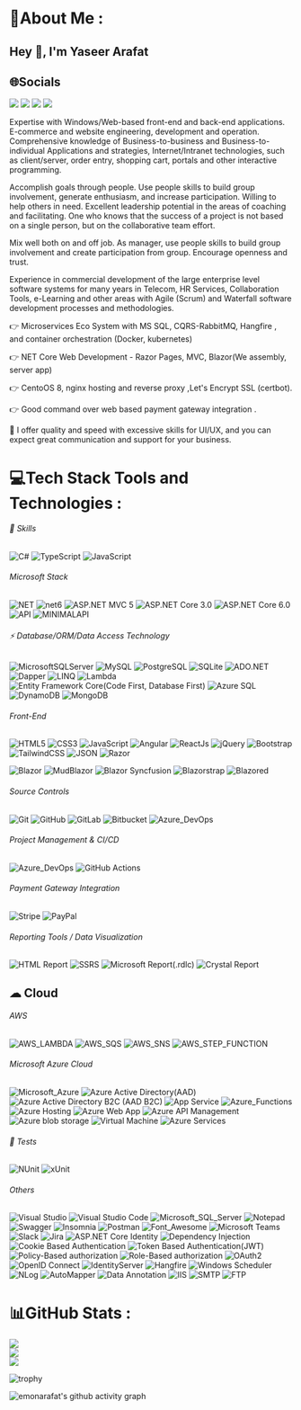 
# 💫About Me :
## Hey 👋, I'm Yaseer Arafat

## 🌐Socials
[![](https://vistr.dev/badge?repo=emonarafat.emonarafat&corners=square)](https://github.com/emonarafat/emonarafat)
[![](https://img.shields.io/badge/-Yaseer%20Arafat-blue?style=for-the-badge&logo=Linkedin&logoColor=white&link=https://www.linkedin.com/in/yaseerarafat/)](https://www.linkedin.com/in/yaseerarafat/)
[![](https://img.shields.io/badge/-Yaseer%20Arafat-blue?style=for-the-badge&logo=facebook&logoColor=ffffff)](https://www.facebook.com/emon.arafat/)
[![](https://img.shields.io/badge/-Yaseer%20Arafat-black?style=for-the-badge&logo=upwork&logoColor=37A000)](https://www.upwork.com/o/profiles/users/~019243c0d9b337e319/)


Expertise with Windows/Web-based front-end and back-end applications. E-commerce and website engineering,
development and operation. Comprehensive knowledge of Business-to-business and Business-to-individual
Applications and strategies, Internet/Intranet technologies, such as client/server, order entry, shopping cart,
portals and other interactive programming.

Accomplish goals through people. Use people skills to build group involvement, generate enthusiasm, and
increase participation. Willing to help others in need. Excellent leadership potential in the areas of coaching and
facilitating. One who knows that the success of a project is not based on a single person, but on the collaborative
team effort.

Mix well both on and off job. As manager, use people skills to build group involvement and create participation
from group. Encourage openness and trust.

Experience in commercial development of the large enterprise level software systems for many years in Telecom,
HR Services, Collaboration Tools, e-Learning and other areas with Agile (Scrum) and Waterfall software
development processes and methodologies.

👉 Microservices Eco System with MS SQL, CQRS-RabbitMQ, Hangfire , and container orchestration (Docker, kubernetes)

👉 NET Core Web Development - Razor Pages, MVC, Blazor(We assembly, server app)

👉 CentoOS 8, nginx hosting and reverse proxy ,Let's Encrypt SSL (certbot).

👉 Good command over web based payment gateway integration .

🎯 I offer quality and speed with excessive skills for UI/UX, and you can expect great communication and support for your business.

# 💻Tech Stack Tools and Technologies :

###### 🚀 Skills
![C#](https://img.shields.io/badge/-c%23-%23239120.svg?style=for-the-badge&logo=c-sharp&logoColor=white)
![TypeScript](https://img.shields.io/badge/TypeScript-007ACC?style=for-the-badge&logo=typescript&logoColor=white)
![JavaScript](https://img.shields.io/badge/JavaScript-007ACC?style=for-the-badge&logo=JavaScript&logoColor=white)

###### Microsoft Stack
![NET](https://img.shields.io/badge/Microsoft.NET-0078D7?style=for-the-badge&logo=dotnet)
![net6](https://img.shields.io/badge/-net6-239120?style=for-the-badge&logo=c-sharp)
![ASP.NET MVC 5](https://img.shields.io/badge/ASP.NET_MVC_5-0078D7?style=for-the-badge&logo=c-sharp)
![ASP.NET Core 3.0](https://img.shields.io/badge/ASP.NET_Core_3.0-0078D7?style=for-the-badge&logo=c-sharp)
![ASP.NET Core 6.0](https://img.shields.io/badge/ASP.NET_Core_6.0-0078D7?style=for-the-badge&logo=c-sharp)
![API](https://img.shields.io/badge/ASP.NET_Core_Web_API-0078D7?style=for-the-badge&logo=c-sharp)
![MINIMALAPI](https://img.shields.io/badge/ASP.NET_Core_MINIMAL_API-0078D7?style=for-the-badge&logo=c-sharp)
######  ⚡ Database/ORM/Data Access Technology
![MicrosoftSQLServer](https://img.shields.io/badge/Microsoft%20SQL%20Sever-CC2927?style=for-the-badge&logo=microsoft%20sql%20server&logoColor=white)
![MySQL](https://img.shields.io/badge/MySQL-00000F?style=for-the-badge&logo=mysql&logoColor=white)
![PostgreSQL](https://img.shields.io/badge/PostgreSQL-316192?style=for-the-badge&logo=postgresql&logoColor=white)
![SQLite](https://img.shields.io/badge/SQLite-07405E?style=for-the-badge&logo=sqlite&logoColor=white)
![ADO.NET](https://img.shields.io/badge/ADO.NET-0078D7?style=for-the-badge&logo=ado&logoColor=white)
![Dapper](https://img.shields.io/badge/Dapper-0078D7?style=for-the-badge&logo=Dapper&logoColor=white)
![LINQ](https://img.shields.io/badge/LINQ-0078D7?style=for-the-badge&logo=LINQ&logoColor=white)
![Lambda](https://img.shields.io/badge/Lambda-0078D7?style=for-the-badge&logo=Lambda&logoColor=white)
![Entity Framework Core(Code First, Database First)](https://img.shields.io/badge/Entity_Framework_Core(Code_First,_Database_First)-0078D7?style=for-the-badge&logo=efcore&logoColor=white)
![Azure SQL](https://img.shields.io/badge/Azure_SQL-0078D7?style=for-the-badge&logo=microsoft-sql-server&logoColor=white)
![DynamoDB](https://img.shields.io/badge/Amazon%20DynamoDB-4053D6?style=for-the-badge&logo=Amazon%20DynamoDB&logoColor=white)
![MongoDB](https://img.shields.io/badge/MongoDB-4EA94B?style=for-the-badge&logo=mongodb&logoColor=white)

###### Front-End
![HTML5](https://img.shields.io/badge/HTML5-%23E34F26.svg?style=for-the-badge&logo=html5&logoColor=white)
![CSS3](https://img.shields.io/badge/CSS3-%231572B6.svg?style=for-the-badge&logo=css3&logoColor=white)
![JavaScript](https://img.shields.io/badge/JavaScript-323330?style=for-the-badge&logo=javascript&logoColor=F7DF1E)
![Angular](https://img.shields.io/badge/-Angular-dd0031?logo=angular&style=for-the-badge)
![ReactJs](https://img.shields.io/badge/-ReactJs-000000?logo=react&style=for-the-badge)
![jQuery](https://img.shields.io/badge/jQuery-%230769AD.svg?style=for-the-badge&logo=jquery&logoColor=white)
![Bootstrap](https://img.shields.io/badge/Bootstrap-%23563D7C.svg?style=for-the-badge&logo=bootstrap&logoColor=white)
![TailwindCSS](https://img.shields.io/badge/TailwindCSS-%2338B2AC.svg?style=for-the-badge&logo=tailwind-css&logoColor=white)
![JSON](https://img.shields.io/badge/JSON-5E5C5C?style=for-the-badge&logo=json&logoColor=white)
![Razor](https://img.shields.io/badge/Razor-0078D7?style=for-the-badge&logo=Razor&logoColor=white)

![Blazor](https://img.shields.io/badge/Blazor_(Server_Side_&_Web_Assembly)-0078D7?style=for-the-badge&logo=Blazor&logoColor=white)
![MudBlazor](https://img.shields.io/badge/MudBlazor-0078D7?style=for-the-badge&logo=Blazor&logoColor=white)
![Blazor Syncfusion](https://img.shields.io/badge/Blazor_Syncfusion-0078D7?style=for-the-badge&logo=Blazor&logoColor=white)
![Blazorstrap](https://img.shields.io/badge/Blazorstrap-0078D7?style=for-the-badge&logo=Blazor&logoColor=white)
![Blazored](https://img.shields.io/badge/Blazored-0078D7?style=for-the-badge&logo=Blazor&logoColor=white)

###### Source Controls
![Git](https://img.shields.io/badge/Git-F05032?style=for-the-badge&logo=git&logoColor=white)
![GitHub](https://img.shields.io/badge/GitHub-100000?style=for-the-badge&logo=github&logoColor=white)
![GitLab](https://img.shields.io/badge/GitLab-330F63?style=for-the-badge&logo=gitlab&logoColor=white)
![Bitbucket](https://img.shields.io/badge/Bitbucket-%230047B3.svg?style=for-the-badge&logo=bitbucket&logoColor=white)
![Azure_DevOps](https://img.shields.io/badge/Azure_DevOps-0078D7?style=for-the-badge&logo=azure-devops&logoColor=white)

###### Project Management & CI/CD
![Azure_DevOps](https://img.shields.io/badge/Azure_DevOps-0078D7?style=for-the-badge&logo=azure-devops&logoColor=white)
![GitHub Actions](https://img.shields.io/badge/GitHub_Actions-2088FF?style=for-the-badge&logo=github-actions&logoColor=white)

###### Payment Gateway Integration
![Stripe](https://img.shields.io/badge/Stripe-0078D7?style=for-the-badge&logo=Stripe&logoColor=white)
![PayPal](https://img.shields.io/badge/PayPal-0078D7?style=for-the-badge&logo=PayPal&logoColor=white)

###### Reporting Tools / Data Visualization
![HTML Report](https://img.shields.io/badge/HTML_Report-0078D7?style=for-the-badge&logo=HTML_Report&logoColor=white)
![SSRS](https://img.shields.io/badge/SSRS-0078D7?style=for-the-badge&logo=SSRS&logoColor=white)
![Microsoft Report(.rdlc)](https://img.shields.io/badge/Microsoft_Report(.rdlc)-0078D7?style=for-the-badge&logo=Microsoft_Report(.rdlc)&logoColor=white)
![Crystal Report](https://img.shields.io/badge/Crystal_Report-0078D7?style=for-the-badge&logo=Crystal_Report&logoColor=white)

##  ☁ Cloud

###### AWS
![AWS_LAMBDA](https://img.shields.io/badge/AWS-Lambda-d9660b?style=for-the-badge&logo=awslambda&logoColor=white)
![AWS_SQS](https://img.shields.io/badge/AWS-SQS-d9660b?style=for-the-badge&logo=amazon-aws&logoColor=white)
![AWS_SNS](https://img.shields.io/badge/AWS-SNS-d9660b?style=for-the-badge&logo=amazon-aws&logoColor=white)
![AWS_STEP_FUNCTION](https://img.shields.io/badge/AWS-STEP_FUNCTIONS-d9660b?style=for-the-badge&logo=amazon-aws&logoColor=white)

###### Microsoft Azure Cloud
![Microsoft_Azure](https://img.shields.io/badge/Microsoft_Azure-0089D6?style=for-the-badge&logo=microsoft-azure&logoColor=white)
![Azure Active Directory(AAD)](https://img.shields.io/badge/Azure_Active_Directory_(AAD)-0078D7?style=for-the-badge&logo=Azure&logoColor=white)
![Azure Active Directory B2C (AAD B2C)](https://img.shields.io/badge/Azure_Active_Directory_B2C_(AAD_B2C)-0078D7?style=for-the-badge&logo=Azure&logoColor=white)
![App Service](https://img.shields.io/badge/App_Service-0078D7?style=for-the-badge&logo=Azure&logoColor=white)
![Azure_Functions](https://img.shields.io/badge/Azure_Functions-0062AD?style=for-the-badge&logo=azure-functions&logoColor=white)
![Azure Hosting](https://img.shields.io/badge/Azure_Hosting-0078D7?style=for-the-badge&logo=Azure&logoColor=white)
![Azure Web App](https://img.shields.io/badge/Azure_Web_App-0078D7?style=for-the-badge&logo=Azure&logoColor=white)
![Azure API Management](https://img.shields.io/badge/Azure_API_Management-0078D7?style=for-the-badge&logo=Azure&logoColor=white)
![Azure blob storage](https://img.shields.io/badge/Azure_Blob_Storage-0078D7?style=for-the-badge&logo=Azure&logoColor=white)
![Virtual Machine](https://img.shields.io/badge/Virtual_Machine-0078D7?style=for-the-badge&logo=Azure&logoColor=white)
![Azure Services](https://img.shields.io/badge/Azure_Services-0078D7?style=for-the-badge&logo=Azure&logoColor=white)

###### 🔔 Tests
![NUnit](https://img.shields.io/badge/NUnit-0078D7?style=for-the-badge&logo=NUnit&logoColor=white)
![xUnit](https://img.shields.io/badge/xUnit-0078D7?style=for-the-badge&logo=xUnit&logoColor=white)

###### Others
![Visual Studio](https://img.shields.io/badge/Visual%20Studio-5C2D91.svg?style=for-the-badge&logo=visual-studio&logoColor=white)
![Visual Studio Code](https://img.shields.io/badge/Visual%20Studio%20Code-0078d7.svg?style=for-the-badge&logo=visual-studio-code&logoColor=white)
![Microsoft_SQL_Server](https://img.shields.io/badge/Microsoft_SQL_Server-CC2927?style=for-the-badge&logo=microsoft-sql-server&logoColor=white)
![Notepad](https://img.shields.io/badge/Notepad++-90E59A.svg?style=for-the-badge&logo=notepad%2B%2B&logoColor=black)
![Swagger](https://img.shields.io/badge/-Swagger-%23Clojure?style=for-the-badge&logo=swagger&logoColor=white)
![Insomnia](https://img.shields.io/badge/Insomnia-0078D7?style=for-the-badge&logo=Insomnia&logoColor=white)
![Postman](https://img.shields.io/badge/Postman-FF6C37?style=for-the-badge&logo=postman&logoColor=white)
![Font_Awesome](https://img.shields.io/badge/Font_Awesome-339AF0?style=for-the-badge&logo=fontawesome&logoColor=white)
![Microsoft Teams](https://img.shields.io/badge/Microsoft_Teams-0078D7?style=for-the-badge&logo=team&logoColor=white)
![Slack](https://img.shields.io/badge/Slack-4A154B?style=for-the-badge&logo=slack&logoColor=white)
![Jira](	https://img.shields.io/badge/Jira-0052CC?style=for-the-badge&logo=Jira&logoColor=white)
![ASP.NET Core Identity](https://img.shields.io/badge/ASP.NET_Core_Identity-0078D7?style=for-the-badge&logo=REST&logoColor=white)
![Dependency Injection](https://img.shields.io/badge/Dependency_Injection-0078D7?style=for-the-badge&logo=REST&logoColor=white)
![Cookie Based Authentication](https://img.shields.io/badge/Cookie_Based_Authentication-0078D7?style=for-the-badge&logo=REST&logoColor=white)
![Token Based Authentication(JWT)](https://img.shields.io/badge/Token_Based_Authentication(JWT)-0078D7?style=for-the-badge&logo=REST&logoColor=white)
![Policy-Based authorization](https://img.shields.io/badge/Policy_Based_Authorization-0078D7?style=for-the-badge&logo=REST&logoColor=white)
![Role-Based authorization](https://img.shields.io/badge/Role_Based_Authorization-0078D7?style=for-the-badge&logo=REST&logoColor=white)
![OAuth2](https://img.shields.io/badge/OAuth2-0078D7?style=for-the-badge&logo=REST&logoColor=white)
![OpenID Connect](https://img.shields.io/badge/OpenID_Connect-0078D7?style=for-the-badge&logo=openid&logoColor=white)
![IdentityServer](https://img.shields.io/badge/IdentityServer-0078D7?style=for-the-badge&logo=REST&logoColor=white)
![Hangfire](https://img.shields.io/badge/Hangfire-0078D7?style=for-the-badge&logo=REST&logoColor=white)
![Windows Scheduler](https://img.shields.io/badge/Windows_Scheduler-0078D7?style=for-the-badge&logo=REST&logoColor=white)
![NLog](https://img.shields.io/badge/NLog-0078D7?style=for-the-badge&logo=REST&logoColor=white)
![AutoMapper](https://img.shields.io/badge/AutoMapper-0078D7?style=for-the-badge&logo=REST&logoColor=white)
![Data Annotation](https://img.shields.io/badge/Data_Annotation-0078D7?style=for-the-badge&logo=REST&logoColor=white)
![IIS](https://img.shields.io/badge/IIS-0078D7?style=for-the-badge&logo=REST&logoColor=white)
![SMTP](https://img.shields.io/badge/SMTP-0078D7?style=for-the-badge&logo=REST&logoColor=white)
![FTP](https://img.shields.io/badge/FTP-0078D7?style=for-the-badge&logo=REST&logoColor=white)

# 📊GitHub Stats :
![](https://github-readme-stats.vercel.app/api?username=emonarafat&theme=radical&hide_border=false&include_all_commits=false&count_private=false)<br/>
![](https://github-readme-streak-stats.herokuapp.com/?user=emonarafat&theme=radical&hide_border=false)<br/>
[![](https://github-readme-stats.vercel.app/api/top-langs/?username=emonarafat&hide=java,html,groff&show_icons=true&theme=dracula&layout=compact&&count_private=true&langs_count=10)](https://github.com/emonarafat/emonarafat)

![trophy](https://github-profile-trophy.vercel.app/?username=emonarafat&row=1&column=7&theme=onedark)
  
![emonarafat's github activity graph](https://activity-graph.herokuapp.com/graph?username=emonarafat&theme=compact)
